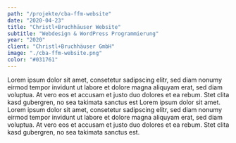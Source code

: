 ```yaml
---
path: "/projekte/cba-ffm-website"
date: "2020-04-23"
title: "Christl+Bruchhäuser Website"
subtitle: "Webdesign & WordPress Programmierung"
year: "2020"
client: "Christl+Bruchhäuser GmbH"
image: "./cba-ffm-website.png"
color: "#031761"
---
```


Lorem ipsum dolor sit amet, consetetur sadipscing elitr, sed diam nonumy eirmod tempor invidunt ut labore et dolore magna aliquyam erat, sed diam voluptua. At vero eos et accusam et justo duo dolores et ea rebum. Stet clita kasd gubergren, no sea takimata sanctus est Lorem ipsum dolor sit amet. Lorem ipsum dolor sit amet, consetetur sadipscing elitr, sed diam nonumy eirmod tempor invidunt ut labore et dolore magna aliquyam erat, sed diam voluptua. At vero eos et accusam et justo duo dolores et ea rebum. Stet clita kasd gubergren, no sea takimata sanctus est.
